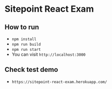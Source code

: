 # Sitepoint React Exam


## How to run
 - `npm install`
 - `npm run build`
 - `npm run start`
 - You can visit `http://localhost:3000`


## Check test demo
 - `https://sitepoint-react-exam.herokuapp.com/`